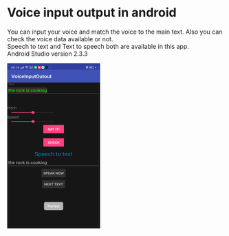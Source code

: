 # Voice input output in android
You can input your voice and match the voice to the main text. Also you can check the voice data available or not.\
Speech to text and Text to speech both are available in this app.\
Android Studio version 2.3.3

![Image](tts&stt.png)